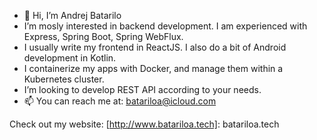 - 👋 Hi, I’m Andrej Batarilo
- I’m mosly interested in backend development. I am experienced with Express, Spring Boot, Spring WebFlux.
- I usually write my frontend in ReactJS. I also do a bit of Android development in Kotlin.
- I containerize my apps with Docker, and manage them within a Kubernetes cluster.
- I’m looking to develop REST API according to your needs.
- 📫 You can reach me at: batariloa@icloud.com


Check out my website: [http://www.batariloa.tech]: batariloa.tech
